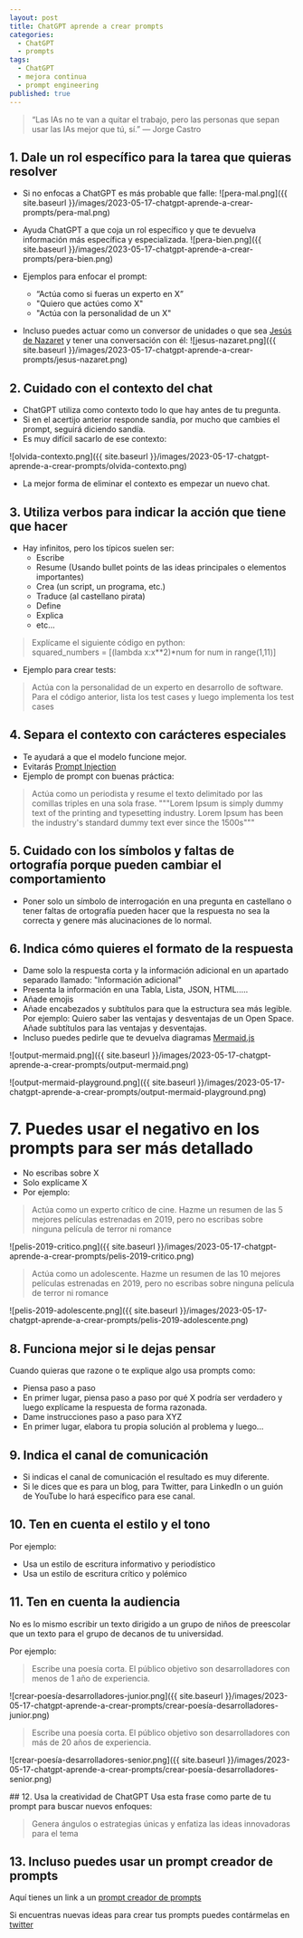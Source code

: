 ```yaml
---
layout: post
title: ChatGPT aprende a crear prompts
categories:
  - ChatGPT
  - prompts
tags:
  - ChatGPT
  - mejora continua
  - prompt engineering
published: true
---
```


> “Las IAs no te van a quitar el trabajo, pero las personas que sepan usar las IAs mejor que tú, sí.” ― Jorge Castro 

## 1. Dale un rol específico para la tarea que quieras resolver
- Si no enfocas a ChatGPT es más probable que falle:
![pera-mal.png]({{ site.baseurl }}/images/2023-05-17-chatgpt-aprende-a-crear-prompts/pera-mal.png)

- Ayuda ChatGPT a que coja un rol específico y que te devuelva información más específica y especializada.
![pera-bien.png]({{ site.baseurl }}/images/2023-05-17-chatgpt-aprende-a-crear-prompts/pera-bien.png)

- Ejemplos para enfocar el prompt:
  - “Actúa como si fueras un experto en X”
  - "Quiero que actúes como X"
  - "Actúa con la personalidad de un X"

- Incluso puedes actuar como un conversor de unidades o que sea [Jesús de Nazaret](../prompts/chatgpt-jesus-nazaret.txtprompts/) y tener una conversación con él: 
![jesus-nazaret.png]({{ site.baseurl }}/images/2023-05-17-chatgpt-aprende-a-crear-prompts/jesus-nazaret.png)

## 2. Cuidado con el contexto del chat
  - ChatGPT utiliza como contexto todo lo que hay antes de tu pregunta. 
  - Si en el acertijo anterior responde sandía, por mucho que cambies el prompt, seguirá diciendo sandía.
  - Es muy difícil sacarlo de ese contexto:

  ![olvida-contexto.png]({{ site.baseurl }}/images/2023-05-17-chatgpt-aprende-a-crear-prompts/olvida-contexto.png)

  - La mejor forma de eliminar el contexto es empezar un nuevo chat.

## 3. Utiliza verbos para indicar la acción que tiene que hacer
  - Hay infinitos, pero los típicos suelen ser:
	  - Escribe
	  - Resume (Usando bullet points de las ideas principales o elementos importantes)
	  - Crea (un script, un programa, etc.)
	  - Traduce (al castellano pirata)
	  - Define
	  - Explica
    - etc... 
	
 
> Explícame el siguiente código en python:  
> squared_numbers = [(lambda x:x**2)*num for num in range(1,11)]
  

  - Ejemplo para crear tests:
	
> Actúa con la personalidad de un experto en desarrollo de software.  
> Para el código anterior, lista los test cases y luego implementa los test cases


## 4. Separa el contexto con carácteres especiales
  - Te ayudará a que el modelo funcione mejor.
  - Evitarás <a href="https://learnprompting.org/docs/prompt_hacking/injection" target="_blank">Prompt Injection</a>
  - Ejemplo de prompt con buenas práctica:
	 
> Actúa como un periodista y resume el texto delimitado por las comillas triples en una sola frase. """Lorem Ipsum is simply dummy text of the printing and typesetting industry. Lorem Ipsum has been the industry's standard dummy text ever since the 1500s"""
   

## 5. Cuidado con los símbolos y faltas de ortografía porque pueden cambiar el comportamiento
- Poner solo un símbolo de interrogación en una pregunta en castellano o tener faltas de ortografía pueden hacer que la respuesta no sea la correcta y genere más alucinaciones de lo normal.


## 6. Indica cómo quieres el formato de la respuesta
  - Dame solo la respuesta corta y la información adicional en un apartado separado llamado: "Información adicional"
  - Presenta la información en una Tabla, Lista, JSON, HTML.....
  - Añade emojis
  - Añade encabezados y subtítulos para que la estructura sea más legible. Por ejemplo: Quiero saber las ventajas y desventajas de un Open Space. Añade subtítulos para las ventajas y desventajas.
  - Incluso puedes pedirle que te devuelva diagramas <a href="https://mermaid.js.org/" target="_blank">Mermaid.js</a>  

  ![output-mermaid.png]({{ site.baseurl }}/images/2023-05-17-chatgpt-aprende-a-crear-prompts/output-mermaid.png)  

  ![output-mermaid-playground.png]({{ site.baseurl }}/images/2023-05-17-chatgpt-aprende-a-crear-prompts/output-mermaid-playground.png)  


# 7. Puedes usar el negativo en los prompts para ser más detallado
- No escribas sobre X
- Solo explícame X
- Por ejemplo:

> Actúa como un experto crítico de cine. Hazme un resumen de las 5 mejores películas estrenadas en 2019, pero no escribas sobre ninguna película de terror ni romance

![pelis-2019-critico.png]({{ site.baseurl }}/images/2023-05-17-chatgpt-aprende-a-crear-prompts/pelis-2019-critico.png)  

> Actúa como un adolescente. Hazme un resumen de las 10 mejores películas estrenadas en 2019, pero no escribas sobre ninguna película de terror ni romance
 
![pelis-2019-adolescente.png]({{ site.baseurl }}/images/2023-05-17-chatgpt-aprende-a-crear-prompts/pelis-2019-adolescente.png)  


##  8. Funciona mejor si le dejas pensar
Cuando quieras que razone o te explique algo usa prompts como:
- Piensa paso a paso
- En primer lugar, piensa paso a paso por qué X podría ser verdadero y luego explícame la respuesta de forma razonada.
- Dame instrucciones paso a paso para XYZ
- En primer lugar, elabora tu propia solución al problema y luego...


## 9. Indica el canal de comunicación
- Si indicas el canal de comunicación el resultado es muy diferente.
- Si le dices que es para un blog, para Twitter, para LinkedIn o un guión de YouTube lo hará específico para ese canal.


## 10. Ten en cuenta el estilo y el tono
Por ejemplo:
- Usa un estilo de escritura informativo y periodístico
- Usa un estilo de escritura crítico y polémico


## 11. Ten en cuenta la audiencia
No es lo mismo escribir un texto dirigido a un grupo de niños de preescolar que un texto para el grupo de decanos de tu universidad.

Por ejemplo: 

> Escribe una poesía corta. El público objetivo son desarrolladores con menos de 1 año de experiencia.

![crear-poesía-desarrolladores-junior.png]({{ site.baseurl }}/images/2023-05-17-chatgpt-aprende-a-crear-prompts/crear-poesía-desarrolladores-junior.png)  

> Escribe una poesía corta. El público objetivo son desarrolladores con más de 20 años de experiencia.

![crear-poesía-desarrolladores-senior.png]({{ site.baseurl }}/images/2023-05-17-chatgpt-aprende-a-crear-prompts/crear-poesía-desarrolladores-senior.png)


## 12. Usa la creatividad de ChatGPT
Usa esta frase como parte de tu prompt para buscar nuevos enfoques:

> Genera ángulos o estrategias únicas y enfatiza las ideas innovadoras para el tema


## 13. Incluso puedes usar un prompt creador de prompts

Aquí tienes un link a un <a href="https://www.ordinarypeopleprompts.com/item-detail?recordId=recVbgybDLlYmsvuA" target="_blank">prompt creador de prompts</a> 


Si encuentras nuevas ideas para crear tus prompts puedes contármelas en <a href="https://twitter.com/nikey_es" target="_blank">twitter</a>